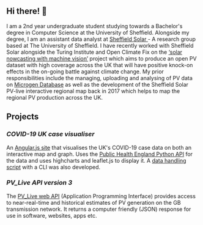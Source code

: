 ## Hi there! 👋 ##

I am a 2nd year undergraduate student studying towards a Bachelor's degree in Computer Science at the University of Sheffield. Alongside my degree, I am an assistant data analyst at <a href="https://www.solar.sheffield.ac.uk/"> Sheffield Solar </a> - A research group based at The University of Sheffield. I have recently worked with Sheffield Solar alongside the Turing Institute and Open Climate Fix on the <a href="https://www.turing.ac.uk/research/research-projects/solar-nowcasting-machine-vision">‘solar nowcasting with machine vision’</a> project which aims to produce an open PV dataset with high coverage across the UK that will have positive knock-on effects in the on-going battle against climate change. My prior responsibilities include the managing, uploading and analysing of PV data on <a href="https://www.microgen-database.org.uk/">Microgen Database</a> as well as the development of the Sheffield Solar PV-live interactive regional map back in 2017 which helps to map the regional PV production across the UK.

## Projects ##

### *COVID-19 UK case visualiser* ###

An <a href="http://covidmap.ddns.net:8080/">Angular.js site</a> that visualises the UK's COVID-19 case data on both an interactive map and graph. Uses the <a href="https://coronavirus.data.gov.uk/details/developers-guide">Public Health England Python API</a> for the data and uses highcharts and leaflet.js to display it. A <a href="https://github.com/ejones18/nhs_covid_visualiser">data handling script</a> with a CLI was also developed.

### *PV_Live API version 3* ###

The <a href="https://www.solar.sheffield.ac.uk/pvlive/api/">PV_Live web API</a> (Application Programming Interface) provides access to near-real-time and historical estimates of PV generation on the GB transmission network. It returns a computer friendly (JSON) response for use in software, websites, apps etc.
